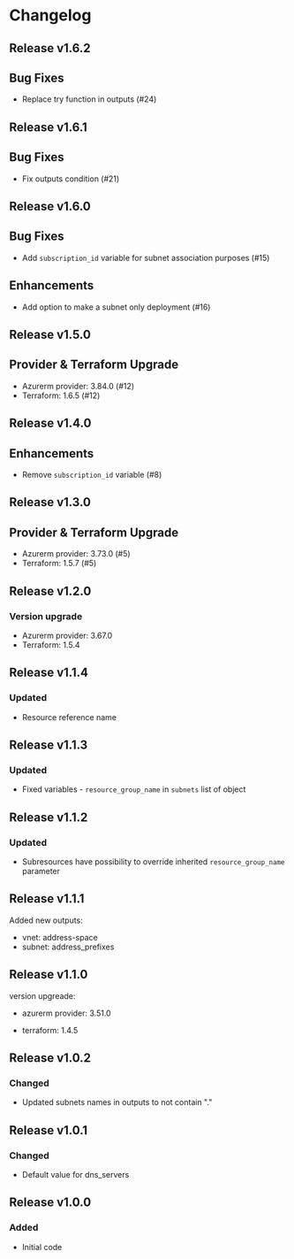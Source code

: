 # Changelog

## Release v1.6.2

## Bug Fixes
- Replace try function in outputs (#24)



   
## Release v1.6.1

## Bug Fixes

- Fix outputs condition (#21)



   
## Release v1.6.0

## Bug Fixes

- Add `subscription_id` variable for subnet association purposes (#15)


## Enhancements

- Add option to make a subnet only deployment (#16)


   
## Release v1.5.0

## Provider & Terraform Upgrade
- Azurerm provider: 3.84.0 (#12)
- Terraform: 1.6.5 (#12)
   
## Release v1.4.0

## Enhancements

- Remove `subscription_id` variable (#8)


   
## Release v1.3.0

## Provider & Terraform Upgrade
- Azurerm provider: 3.73.0 (#5)
- Terraform: 1.5.7 (#5)

   
## Release v1.2.0

### Version upgrade
- Azurerm provider: 3.67.0
- Terraform: 1.5.4
   
## Release v1.1.4

### Updated
- Resource reference name
   
## Release v1.1.3

### Updated
- Fixed variables - `resource_group_name` in `subnets` list of object
   
## Release v1.1.2

### Updated
- Subresources have possibility to override inherited `resource_group_name` parameter
   
## Release v1.1.1

Added new outputs:

- vnet: address-space
- subnet: address_prefixes
   
## Release v1.1.0

version upgreade:

- azurerm provider: 3.51.0

- terraform: 1.4.5

   
## Release v1.0.2

### Changed
- Updated subnets names in outputs to not contain "."
   
## Release v1.0.1

### Changed
- Default value for dns_servers
   
## Release v1.0.0

### Added

- Initial code
   